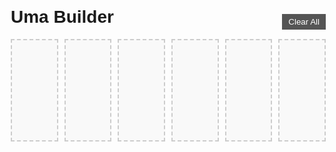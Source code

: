 <html lang="en">
<head>
  <meta charset="UTF-8">
  <title>Uma Builder</title>
  <style>
    body {
      font-family: Arial, sans-serif;
      margin: 20px;
    }
    .slots {
      display: flex;
      justify-content: center;
      gap: 10px;
      margin-bottom: 60px;
      position: relative;
    }
    .slot {
      width: 150px;
      min-height: 150px;
      border: 2px dashed #ccc;
      display: flex;
      flex-direction: column;
      align-items: center;
      justify-content: flex-start;
      padding: 5px;
      position: relative;
      background: #f9f9f9;
    }
    .slot img {
      width: 100%;
      cursor: pointer;
    }
    .skills {
      margin-top: 5px;
      width: 100%;
      display: flex;
      flex-direction: column;
      align-items: flex-start;
    }
    .skill {
      background: #e0e0e0;
      border-radius: 4px;
      padding: 2px 5px;
      margin: 2px 0;
      width: 100%;
      box-sizing: border-box;
    }
    .remove-btn {
      position: absolute;
      top: -20px;
      right: 0;
      background: red;
      color: white;
      border: none;
      padding: 2px 5px;
      cursor: pointer;
      display: none;
    }
    .slot.has-card .remove-btn {
      display: block;
    }
    .cards {
      display: grid;
      grid-template-columns: repeat(auto-fit, minmax(150px, 1fr));
      gap: 10px;
      justify-items: center;
    }
    .card {
      width: 150px;
      border: 1px solid #ccc;
      padding: 5px;
      text-align: center;
      cursor: pointer;
      background: #fff;
      position: relative;
    }
    .card img {
      width: 100%;
    }
    .card.disabled {
      opacity: 0.5;
      pointer-events: none;
    }
    .clear-all {
      position: absolute;
      top: -40px;
      right: 0;
      background: #555;
      color: white;
      border: none;
      padding: 5px 10px;
      cursor: pointer;
    }
    /* type icon overlay */
    .type-icon {
      position: absolute;
      top: 5px;
      right: 5px;
      width: 30px;
      height: 30px;
      border-radius: 4px;
      overflow: hidden;
      background: white;
      border: 1px solid #ccc;
    }
    .type-icon img {
      width: 100%;
      height: 100%;
      object-fit: cover;
    }
    .slot .type-icon {
      top: 5px;
      right: 5px;
    }
  </style>
</head>
<body>
  <h1>Uma Builder</h1>
  <div class="slots">
    <button class="clear-all">Clear All</button>
    <div class="slot"><button class="remove-btn">X</button></div>
    <div class="slot"><button class="remove-btn">X</button></div>
    <div class="slot"><button class="remove-btn">X</button></div>
    <div class="slot"><button class="remove-btn">X</button></div>
    <div class="slot"><button class="remove-btn">X</button></div>
    <div class="slot"><button class="remove-btn">X</button></div>
  </div>

  <div class="cards" id="cards-container"></div>

  <script>
    const cardsData = Array.from({length: 10}, (_, i) => {
      const id = 10001 + i;
      const typeNum = String(Math.floor(Math.random() * 6)).padStart(2, "0"); // 00–05
      return {
        id: id,
        name: `Card ${id}`,
        image: `https://gametora.com/images/umamusume/supports/support_card_s_${id}.png`,
        skills: Array.from({length: Math.floor(Math.random() * 5) + 1}, (_, j) => `Skill ${j + 1}`),
        typeNum: typeNum,
        typeImage: `https://gametora.com/images/umamusume/icons/utx_ico_obtain_${typeNum}.png`
      };
    });

    const slots = document.querySelectorAll('.slot');
    const cardsContainer = document.getElementById('cards-container');
    const clearAllBtn = document.querySelector('.clear-all');

    function renderCards() {
      cardsContainer.innerHTML = '';
      cardsData.forEach(card => {
        const cardDiv = document.createElement('div');
        cardDiv.className = 'card';
        cardDiv.dataset.id = card.id;
        cardDiv.innerHTML = `
          <div class="type-icon"><img src="${card.typeImage}" alt="type"></div>
          <img src="${card.image}" alt="${card.name}">
          <div>${card.name}</div>
          <div class="skills">
            ${card.skills.map(skill => `<div class="skill">${skill}</div>`).join('')}
          </div>
        `;
        cardDiv.addEventListener('click', () => addToSlot(card));
        cardsContainer.appendChild(cardDiv);
      });
    }

    function addToSlot(card) {
      const availableSlot = Array.from(slots).find(slot => !slot.classList.contains('has-card'));
      if (!availableSlot) return;

      availableSlot.classList.add('has-card');
      availableSlot.innerHTML = `
        <button class="remove-btn">X</button>
        <div class="type-icon"><img src="${card.typeImage}" alt="type"></div>
        <img src="${card.image}" alt="${card.name}">
        <div class="skills">
          ${card.skills.map(skill => `<div class="skill">${skill}</div>`).join('')}
        </div>
      `;

      availableSlot.querySelector('.remove-btn').addEventListener('click', () => removeFromSlot(availableSlot, card.id));
      availableSlot.querySelector('img').addEventListener('click', () => removeFromSlot(availableSlot, card.id));

      document.querySelector(`.card[data-id="${card.id}"]`).classList.add('disabled');
    }

    function removeFromSlot(slot, cardId) {
      slot.classList.remove('has-card');
      slot.innerHTML = `<button class="remove-btn">X</button>`;
      document.querySelector(`.card[data-id="${cardId}"]`).classList.remove('disabled');
    }

    clearAllBtn.addEventListener('click', () => {
      slots.forEach(slot => {
        if (slot.classList.contains('has-card')) {
          const img = slot.querySelector('img');
          if (img) {
            const cardId = parseInt(img.src.match(/(\d+)\.png$/)[1]);
            document.querySelector(`.card[data-id="${cardId}"]`).classList.remove('disabled');
          }
          slot.classList.remove('has-card');
          slot.innerHTML = `<button class="remove-btn">X</button>`;
        }
      });
    });

    renderCards();
  </script>
</body>
</html>
